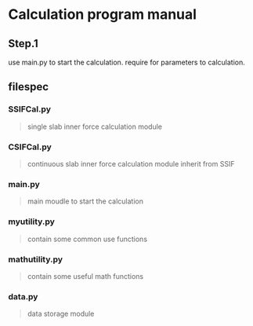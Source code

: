 # Calculation program manual

## Step.1

use main.py to start the calculation.
require for parameters to calculation.

## filespec

### SSIFCal.py

> single slab inner force calculation module

### CSIFCal.py

> continuous slab inner force calculation module inherit from SSIF

### main.py

> main moudle to start the calculation

### myutility.py

> contain some common use functions

### mathutility.py

> contain some useful math functions 

### data.py

> data storage module
